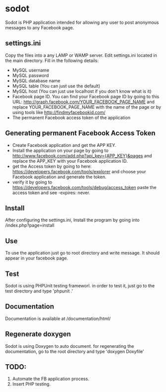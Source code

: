 sodot
=====================
Sodot is PHP application intended for allowing any user to post anonymous messages to any Facebook page.

## settings.ini
Copy the files into a any LAMP or WAMP server.
Edit settings.ini located in the main directory.
Fill in the following details: 

-  MySQL username
-  MySQL password
-  MySQL database name 
-  MySQL table (You can just use the default)
-  MySQL host (You can just use localhost if you don't know what is it)
-  Facebook page ID. You can find your Facebook page ID by going to this URL: http://graph.facebook.com/YOUR_FACEBOOK_PAGE_NAME and replace YOUR_FACEBOOK_PAGE_NAME with the name of the page or by using tools like http://findmyfacebookid.com/
-  The permanent Facebook access token of the application

## Generating permanent Facebook Access Token
-  Create Facebook application and get the APP KEY.
-  Install the application on your page by going to http://www.facebook.com/add.php?api_key={APP_KEY}&pages and replace the APP_KEY with your Facebook application ID.
-  get the Access token by going to here: https://developers.facebook.com/tools/explorer and choose your Facebook application and generate the token.
-  verify it by going to https://developers.facebook.com/tools/debug/access_token paste the access token and see -expires: never.

## Install
After configuring the settings.ini, Install the program by going into /index.php?page=install

## Use
To use the application just go to root directory and write message. It should appear in your facebook page.

## Test
Sodot is using PHPUnit testing frameworl. in order to test it, just go to the test directory and type 'phpunit .'

## Documentation
Documentation is available at /documentation/html/

## Regenerate doxygen
Sodot is using Doxygen to auto document. for regenerating the documentation, go to the root directory and type 'doxygen Doxyfile' 

## TODO:
1. Automate the FB application process.
2. Insert PHP testing.